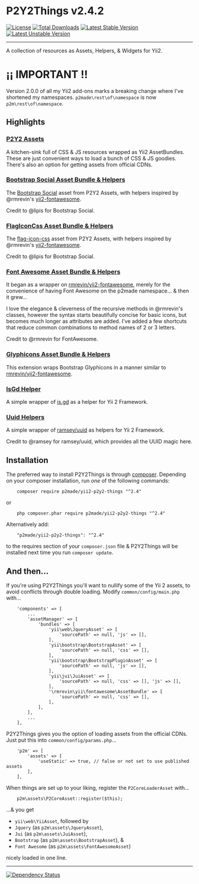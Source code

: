 P2Y2Things v2.4.2
==========

[![License](https://poser.pugx.org/p2made/yii2-p2y2-things/license)](https://packagist.org/packages/p2made/yii2-p2y2-things)
[![Total Downloads](https://poser.pugx.org/p2made/yii2-p2y2-things/downloads)](https://packagist.org/packages/p2made/yii2-p2y2-things)
[![Latest Stable Version](https://poser.pugx.org/p2made/yii2-p2y2-things/v/stable)](https://packagist.org/packages/p2made/yii2-p2y2-things)
[![Latest Unstable Version](https://poser.pugx.org/p2made/yii2-p2y2-things/v/unstable)](https://packagist.org/packages/p2made/yii2-p2y2-things)

---

A collection of resources as Assets, Helpers, & Widgets for Yii2.

¡¡ IMPORTANT !!
===============

Version 2.0.0 of all my Yii2 add-ons marks a breaking change where I've shortened my namespaces.
`p2made\rest\of\namespace` is now `p2m\rest\of\namespace`.

Highlights
----------

### [P2Y2 Assets](docs/Assets.md)

A kitchen-sink full of CSS & JS resources wrapped as Yii2 AssetBundles. These are just convenient ways to load a bunch of CSS & JS goodies. There's also an option for getting assets from official CDNs.

### [Bootstrap Social Asset Bundle & Helpers](docs/BootstrapSocial.md)

The [Bootstrap Social](http://lipis.github.io/bootstrap-social/) asset from P2Y2 Assets, with helpers inspired by @rmrevin's [yii2-fontawesome](https://github.com/rmrevin/yii2-fontawesome).

Credit to @lipis for Bootstrap Social.

### [FlagIconCss Asset Bundle & Helpers](docs/FlagIconCss.md)

The [flag-icon-css](http://lipis.github.io/flag-icon-css/) asset from P2Y2 Assets, with helpers inspired by @rmrevin's [yii2-fontawesome](https://github.com/rmrevin/yii2-fontawesome).

Credit to @lipis for Bootstrap Social.

### [Font Awesome Asset Bundle & Helpers](docs/FontAwesome.md)

It began as a wrapper on [rmrevin/yii2-fontawesome](https://github.com/rmrevin/yii2-fontawesome), merely for the convenience of having Font Awesome on the p2made namespace... & then it grew...

I love the elegance & cleverness of the recursive methods in @rmrevin's classes, however the syntax starts beautifully concise for basic icons, but becomes much longer as attributes are added. I've added a few shortcuts that reduce common combinations to method names of 2 or 3 letters.

Credit to @rmrevin for FontAwesome.

### [Glyphicons Asset Bundle & Helpers](docs/Glyphicons.md)

This extension wraps Bootstrap Glyphicons in a manner similar to [rmrevin/yii2-fontawesome](https://github.com/rmrevin/yii2-fontawesome).

### [IsGd Helper](docs/IsGdHelper.md)

A simple wrapper of [is.gd](http://is.gd) as a helper for Yii 2 Framework.

### [Uuid Helpers](docs/UuidHelpers.md)

A simple wrapper of [ramsey/uuid](https://github.com/ramsey/uuid) as helpers for Yii 2 Framework.

Credit to @ramsey for ramsey/uuid, which provides all the UUID magic here.

Installation
------------

The preferred way to install P2Y2Things is through [composer](http://getcomposer.org/download/).
Depending on your composer installation, run *one* of the following commands:

```
	composer require p2made/yii2-p2y2-things "^2.4"
```

or

```
	php composer.phar require p2made/yii2-p2y2-things "^2.4"
```

Alternatively add:

```
	"p2made/yii2-p2y2-things": "^2.4"
```

to the requires section of your `composer.json` file & P2Y2Things will be installed next time you run `composer update`.

And then...
-----------

If you're using P2Y2Things you'll want to nullify some of the Yii 2 assets, to avoid conflicts through double loading. Modify `common/config/main.php` with...

```
	'components' => [
		...
		'assetManager' => [
			'bundles' => [
				'yii\web\JqueryAsset' => [
					'sourcePath' => null, 'js' => [],
				],
				'yii\bootstrap\BootstrapAsset' => [
					'sourcePath' => null, 'css' => [],
				],
				'yii\bootstrap\BootstrapPluginAsset' => [
					'sourcePath' => null, 'js' => [],
				],
				'yii\jui\JuiAsset' => [
					'sourcePath' => null, 'css' => [], 'js' => [],
				],
				'\rmrevin\yii\fontawesome\AssetBundle' => [
					'sourcePath' => null, 'css' => [],
				],
			],
		],
		...
	],
```

P2Y2Things gives you the option of loading assets from the official CDNs. Just put this into `common/config/params.php`...

```
	'p2m' => [
		'assets' => [
			'useStatic' => true, // false or not set to use published assets
		],
	],
```

When things are set up to your liking, register the `P2CoreLoaderAsset` with...

```
	p2m\assets\P2CoreAsset::register($this);
```

...&  you get
* `yii\web\YiiAsset`, followed by
* `Jquery` (as `p2m\assets\JqueryAsset`),
* `Jui` (as `p2m\assets\JuiAsset`),
* `Bootstrap` (as `p2m\assets\BootstrapAsset`), &
* `Font Awesome` (as `p2m\assets\FontAwesomeAsset`)

nicely loaded in one line.


---
[![Dependency Status](https://www.versioneye.com/user/projects/56de5856df573d00352c66c0/badge.svg?style=flat)](https://www.versioneye.com/user/projects/56de5856df573d00352c66c0)
